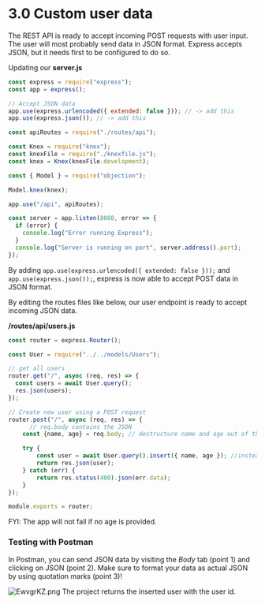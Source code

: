 # 3.0 Custom user data
The REST API is ready to accept incoming POST requests with user input.
The user will most probably send data in JSON format. Express accepts JSON, but it needs first to be configured to do so.

Updating our **server.js**
```js
const express = require("express");
const app = express();

// Accept JSON data
app.use(express.urlencoded({ extended: false })); // -> add this
app.use(express.json()); // -> add this

const apiRoutes = require("./routes/api");

const Knex = require("knex");
const knexFile = require("./knexfile.js");
const knex = Knex(knexFile.development);

const { Model } = require("objection");

Model.knex(knex);

app.use("/api", apiRoutes);

const server = app.listen(8080, error => {
  if (error) {
    console.log("Error running Express");
  }
  console.log("Server is running on port", server.address().port);
});
```
By adding `app.use(express.urlencoded({ extended: false }));` and `app.use(express.json());`, express is now able to accept POST data in JSON format.

By editing the routes files like below, our user endpoint is ready to accept incoming JSON data.

**/routes/api/users.js**
```js
const router = express.Router();

const User = require("../../models/Users");

// get all users
router.get("/", async (req, res) => {
  const users = await User.query();
  res.json(users);
});

// Create new user using a POST request
router.post("/", async (req, res) => {
      // req.body contains the JSON
    const {name, age} = req.body; // destructure name and age out of the sent JSON

    try {
        const user = await User.query().insert({ name, age }); //instead of name:name, can we use name once. This assigns a key with the name of the variable to the value of the variable.
        return res.json(user);
    } catch (err) {
        return res.status(400).json(err.data);
    }
});

module.exports = router;
```
FYI: The app will not fail if no age is provided.

### Testing with Postman
In Postman, you can send JSON data by visiting the *Body* tab (point 1) and clicking on JSON (point 2). Make sure to format your data as actual JSON by using quotation marks (point 3)!

![EwvgrKZ.png](https://i.imgur.com/EwvgrKZ.png)
The project returns the inserted user with the user id.

